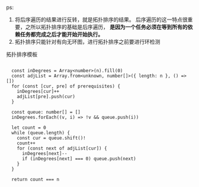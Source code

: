 ps:

1. 将后序遍历的结果进行反转，就是拓扑排序的结果。
   后序遍历的这一特点很重要，之所以拓扑排序的基础是后序遍历，
   **是因为一个任务必须在等到所有的依赖任务都完成之后才能开始开始执行。**
2. 拓扑排序只能针对有向无环图，进行拓扑排序之前要进行环检测

拓扑排序模板

```JS

  const inDegrees = Array<number>(n).fill(0)
  const adjList = Array.from<unknown, number[]>({ length: n }, () => [])
  for (const [cur, pre] of prerequisites) {
    inDegrees[cur]++
    adjList[pre].push(cur)
  }

  const queue: number[] = []
  inDegrees.forEach((v, i) => !v && queue.push(i))

  let count = 0
  while (queue.length) {
    const cur = queue.shift()!
    count++
    for (const next of adjList[cur]) {
      inDegrees[next]--
      if (inDegrees[next] === 0) queue.push(next)
    }
  }

  return count === n
```
